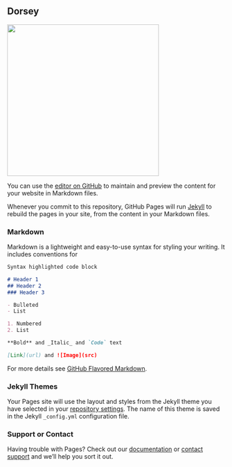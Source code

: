 ## Dorsey

<a href="https://user-images.githubusercontent.com/20360583/39476147-f45472f8-4d28-11e8-8c3a-c2c83fe911f2.jpg"
target="_blank">
<img src="https://user-images.githubusercontent.com/20360583/39476147-f45472f8-4d28-11e8-8c3a-c2c83fe911f2.jpg" width="350"></a>

You can use the [editor on GitHub](https://github.com/jdorsey1/jdorsey1.github.io/edit/master/README.md) to maintain and preview the content for your website in Markdown files.

Whenever you commit to this repository, GitHub Pages will run [Jekyll](https://jekyllrb.com/) to rebuild the pages in your site, from the content in your Markdown files.

### Markdown

Markdown is a lightweight and easy-to-use syntax for styling your writing. It includes conventions for

```markdown
Syntax highlighted code block

# Header 1
## Header 2
### Header 3

- Bulleted
- List

1. Numbered
2. List

**Bold** and _Italic_ and `Code` text

[Link](url) and ![Image](src)
```

For more details see [GitHub Flavored Markdown](https://guides.github.com/features/mastering-markdown/).

### Jekyll Themes

Your Pages site will use the layout and styles from the Jekyll theme you have selected in your [repository settings](https://github.com/jdorsey1/jdorsey1.github.io/settings). The name of this theme is saved in the Jekyll `_config.yml` configuration file.

### Support or Contact

Having trouble with Pages? Check out our [documentation](https://help.github.com/categories/github-pages-basics/) or [contact support](https://github.com/contact) and we’ll help you sort it out.
